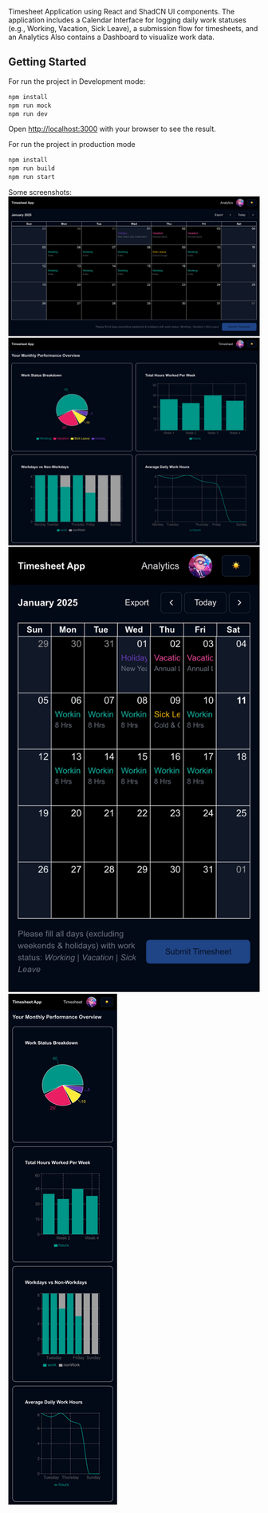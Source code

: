 Timesheet Application using React and ShadCN UI components. The
application includes a Calendar Interface for logging daily work statuses (e.g.,
Working, Vacation, Sick Leave), a submission flow for timesheets, and an Analytics
Also contains a Dashboard to visualize work data. 

## Getting Started

For run the project in Development mode:

```bash
npm install
npm run mock
npm run dev
```

Open [http://localhost:3000](http://localhost:3000) with your browser to see the result.


For run the project in production mode
```bash
npm install
npm run build
npm run start
```

Some screenshots:
![timesheet-desktop](https://github.com/abhilashlohar/timesheet-application/blob/main/screenshots/timesheet-desktop.png)
![analytics-desktop](https://github.com/abhilashlohar/timesheet-application/blob/main/screenshots/analytics-desktop.png)
![timesheet-mobile](https://github.com/abhilashlohar/timesheet-application/blob/main/screenshots/timesheet-mobile.png)
![analytics-mobile](https://github.com/abhilashlohar/timesheet-application/blob/main/screenshots/analytics-mobile.png)

